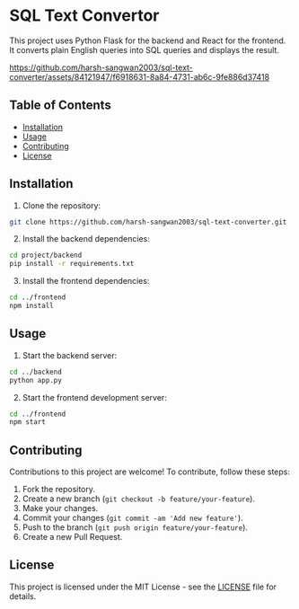 # SQL Text Convertor

This project uses Python Flask for the backend and React for the frontend. It converts plain English queries into SQL queries and displays the result.

https://github.com/harsh-sangwan2003/sql-text-converter/assets/84121947/f6918631-8a84-4731-ab6c-9fe886d37418

## Table of Contents

- [Installation](#installation)
- [Usage](#usage)
- [Contributing](#contributing)
- [License](#license)

## Installation

1. Clone the repository:

```bash
git clone https://github.com/harsh-sangwan2003/sql-text-converter.git
```

2. Install the backend dependencies:

```bash
cd project/backend
pip install -r requirements.txt
```

3. Install the frontend dependencies:

```bash
cd ../frontend
npm install
```

## Usage

1. Start the backend server:

```bash
cd ../backend
python app.py
```

2. Start the frontend development server:

```bash
cd ../frontend
npm start
```

## Contributing

Contributions to this project are welcome! To contribute, follow these steps:

1. Fork the repository.
2. Create a new branch (`git checkout -b feature/your-feature`).
3. Make your changes.
4. Commit your changes (`git commit -am 'Add new feature'`).
5. Push to the branch (`git push origin feature/your-feature`).
6. Create a new Pull Request.

## License

This project is licensed under the MIT License - see the [LICENSE](LICENSE) file for details.
